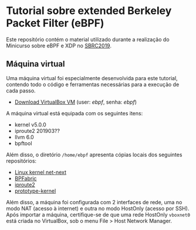 # Tutorial sobre extended Berkeley Packet Filter (eBPF)

Este repositório contém o material utilizado durante a realização do Minicurso sobre eBPF e XDP no [SBRC2019](http://sbrc2019.sbc.org.br/).

## Máquina virtual

Uma máquina virtual foi especialmente desenvolvida para este tutorial, contendo todo o código e ferramentas necessárias para a execução de cada passo.

- [Download VirtualBox VM](https://drive.google.com/open?id=1jFH4pE9oPLJbL0XtZE0pYylxfRITV8-i) (user: *ebpf*, senha: *ebpf*)

A máquina virtual está equipada com os seguintes itens:
- kernel v5.0.0
- iproute2 201903??
- llvm 6.0
- bpftool
    
Além disso, o diretório `/home/ebpf` apresenta cópias locais dos seguintes repositórios:
- [Linux kernel net-next](https://git.kernel.org/pub/scm/linux/kernel/git/davem/net-next.git)
- [BPFabric](https://github.com/UofG-netlab/BPFabric)
- [iproute2](https://git.kernel.org/pub/scm/network/iproute2/iproute2-next.git)
- [prototype-kernel](https://github.com/netoptimizer/prototype-kernel.git)

Além disso, a máquina foi configurada com 2 interfaces de rede, uma no modo NAT (acesso à internet) e outra no modo HostOnly (acesso por SSH). Após importar a máquina, certifique-se de que uma rede HostOnly `vboxnet0` está criada no VirtualBox, sob o menu File > Host Network Manager.